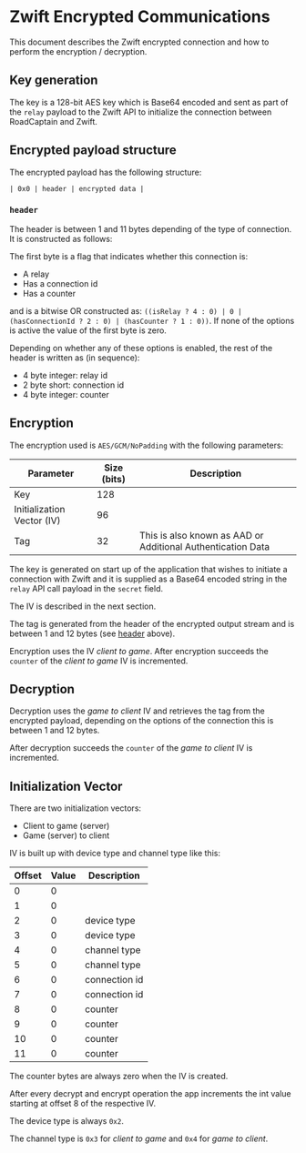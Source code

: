 # Zwift Encrypted Communications

This document describes the Zwift encrypted connection and how to perform the encryption / decryption.

## Key generation

The key is a 128-bit AES key which is Base64 encoded and sent as part of the `relay` payload to the Zwift API to initialize the connection between RoadCaptain and Zwift.

## Encrypted payload structure

The encrypted payload has the following structure:

`| 0x0 | header | encrypted data |`

### `header`

The header is between 1 and 11 bytes depending of the type of connection. It is constructed as follows:

The first byte is a flag that indicates whether this connection is:

- A relay
- Has a connection id
- Has a counter

and is a bitwise OR constructed as: `((isRelay ? 4 : 0) | 0 | (hasConnectionId ? 2 : 0) | (hasCounter ? 1 : 0))`. If none of the options is active the value of the first byte is zero.

Depending on whether any of these options is enabled, the rest of the header is written as (in sequence):

- 4 byte integer: relay id
- 2 byte short: connection id
- 4 byte integer: counter

## Encryption

The encryption used is `AES/GCM/NoPadding` with the following parameters:

| Parameter | Size (bits) | Description |
| -----------|------------|-------------|
| Key | 128 | |
| Initialization Vector (IV) | 96 |
| Tag | 32 | This is also known as AAD or Additional Authentication Data |

The key is generated on start up of the application that wishes to initiate a connection with Zwift and it is supplied as a Base64 encoded string in the `relay` API call payload in the `secret` field.

The IV is described in the next section.

The tag is generated from the header of the encrypted output stream and is between 1 and 12 bytes (see [header](#header) above).

Encryption uses the IV _client to game_. After encryption succeeds the `counter` of the _client to game_ IV is incremented.

## Decryption

Decryption uses the _game to client_ IV and retrieves the tag from the encrypted payload, depending on the options of the connection this is between 1 and 12 bytes.

After decryption succeeds the `counter` of the _game to client_ IV is incremented. 

## Initialization Vector

There are two initialization vectors:

- Client to game (server)
- Game (server) to client

IV is built up with device type and channel type like this:

| Offset | Value | Description |
|--------|-------|-----------|
|  0  | 0 |  |
|  1  | 0 |  |
|  2  | 0 |  device type |
|  3  | 0 |  device type |
|  4  | 0 |  channel type |
|  5  | 0 |  channel type |
|  6  | 0 |  connection id |
|  7  | 0 |  connection id |
|  8  | 0 | counter |
|  9  | 0 | counter |
| 10  | 0 | counter |
| 11  | 0 | counter |

The counter bytes are always zero when the IV is created.

After every decrypt and encrypt operation the app increments the int value starting at offset 8 of the respective IV.

The device type is always `0x2`.

The channel type is `0x3` for _client to game_ and `0x4` for _game to client_.